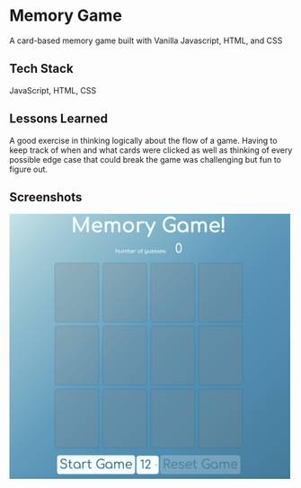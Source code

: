 
# Memory Game

A card-based memory game built with Vanilla Javascript, HTML, and CSS


## Tech Stack

JavaScript, HTML, CSS



## Lessons Learned

A good exercise in thinking logically about the flow of a game. Having to keep track of when and what cards were clicked as well as thinking of every possible edge case that could break the game was challenging but fun to figure out. 
## Screenshots

<img src="assets/screenshot-memory2.png" alt="memory-game" width="500"/>

